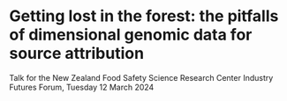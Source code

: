 # Getting lost in the forest: the pitfalls of dimensional genomic data for source attribution

Talk for the New Zealand Food Safety Science Research Center Industry Futures Forum, Tuesday 12 March 2024
